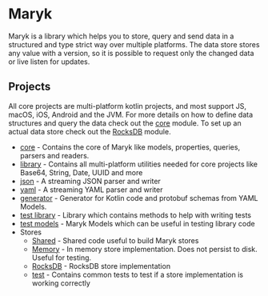 # Maryk

Maryk is a library which helps you to store, query and send data in a structured and type strict way over multiple 
platforms. The data store stores any value with a version, so it is possible to request only the changed data or live 
listen for updates. 

## Projects
All core projects are multi-platform kotlin projects, and most support JS, macOS, iOS, Android and the JVM. For more details 
on how to define data structures and query the data check out the [core](core/README.md) module. To set up an actual data 
store check out the [RocksDB](store/rocksdb/README.md) module.

- [core](core/README.md) - Contains the core of Maryk like models, properties, queries,
  parsers and readers. 
- [library](lib/README.md) - Contains all multi-platform utilities needed for core 
  projects like Base64, String, Date, UUID and more
- [json](json/README.md) - A streaming JSON parser and writer
- [yaml](yaml/README.md) - A streaming YAML parser and writer
- [generator](generator/README.md) - Generator for Kotlin code and protobuf schemas from YAML Models.
- [test library](testlib/README.md) - Library which contains methods to help with writing tests
- [test models](testmodels/README.md) - Maryk Models which can be useful in testing library code
- Stores
    - [Shared](store/shared/README.md) - Shared code useful to build Maryk stores
    - [Memory](store/memory/README.md) - In memory store implementation. Does not persist to disk. 
      Useful for testing.
    - [RocksDB](store/rocksdb/README.md) - RocksDB store implementation
    - [test](store/test/README.md) - Contains common tests to test if a store implementation is 
      working correctly
